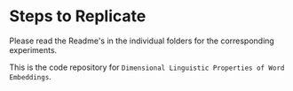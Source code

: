 # Steps to Replicate

Please read the Readme's in the individual folders for the corresponding experiments.

This is the code repository for ```Dimensional Linguistic Properties of Word Embeddings```.
